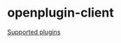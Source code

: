# openplugin-client
[Supported plugins](https://github.com/CakeCrusher/openplugin-clients/blob/main/PLUGINS.md)
